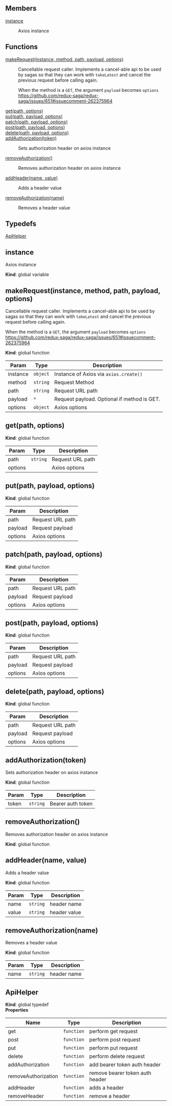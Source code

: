 ## Members

<dl>
<dt><a href="#instance">instance</a></dt>
<dd><p>Axios instance</p>
</dd>
</dl>

## Functions

<dl>
<dt><a href="#makeRequest">makeRequest(instance, method, path, payload, options)</a></dt>
<dd><p>Cancellable request caller. Implements a cancel-able api to
be used by sagas so that they can work with <code>takeLatest</code> and
cancel the previous request before calling again.</p>
<p>When the method is a <code>GET</code>, the argument <code>payload</code> becomes <code>options</code>
<a href="https://github.com/redux-saga/redux-saga/issues/651#issuecomment-262375964">https://github.com/redux-saga/redux-saga/issues/651#issuecomment-262375964</a></p>
</dd>
<dt><a href="#get">get(path, options)</a></dt>
<dd></dd>
<dt><a href="#put">put(path, payload, options)</a></dt>
<dd></dd>
<dt><a href="#patch">patch(path, payload, options)</a></dt>
<dd></dd>
<dt><a href="#post">post(path, payload, options)</a></dt>
<dd></dd>
<dt><a href="#delete">delete(path, payload, options)</a></dt>
<dd></dd>
<dt><a href="#addAuthorization">addAuthorization(token)</a></dt>
<dd><p>Sets authorization header on axios instance</p>
</dd>
<dt><a href="#removeAuthorization">removeAuthorization()</a></dt>
<dd><p>Removes authorization header on axios instance</p>
</dd>
<dt><a href="#addHeader">addHeader(name, value)</a></dt>
<dd><p>Adds a header value</p>
</dd>
<dt><a href="#removeAuthorization">removeAuthorization(name)</a></dt>
<dd><p>Removes a header value</p>
</dd>
</dl>

## Typedefs

<dl>
<dt><a href="#ApiHelper">ApiHelper</a></dt>
<dd></dd>
</dl>

<a name="instance"></a>

## instance
Axios instance

**Kind**: global variable  
<a name="makeRequest"></a>

## makeRequest(instance, method, path, payload, options)
Cancellable request caller. Implements a cancel-able api to
be used by sagas so that they can work with `takeLatest` and
cancel the previous request before calling again.

When the method is a `GET`, the argument `payload` becomes `options`
https://github.com/redux-saga/redux-saga/issues/651#issuecomment-262375964

**Kind**: global function  

| Param | Type | Description |
| --- | --- | --- |
| instance | <code>object</code> | Instance of Axios via `axios.create()` |
| method | <code>string</code> | Request Method |
| path | <code>string</code> | Request URL path |
| payload | <code>\*</code> | Request payload. Optional if method is GET. |
| options | <code>object</code> | Axios options |

<a name="get"></a>

## get(path, options)
**Kind**: global function  

| Param | Type | Description |
| --- | --- | --- |
| path | <code>string</code> | Request URL path |
| options |  | Axios options |

<a name="put"></a>

## put(path, payload, options)
**Kind**: global function  

| Param | Description |
| --- | --- |
| path | Request URL path |
| payload | Request payload |
| options | Axios options |

<a name="patch"></a>

## patch(path, payload, options)
**Kind**: global function  

| Param | Description |
| --- | --- |
| path | Request URL path |
| payload | Request payload |
| options | Axios options |

<a name="post"></a>

## post(path, payload, options)
**Kind**: global function  

| Param | Description |
| --- | --- |
| path | Request URL path |
| payload | Request payload |
| options | Axios options |

<a name="delete"></a>

## delete(path, payload, options)
**Kind**: global function  

| Param | Description |
| --- | --- |
| path | Request URL path |
| payload | Request payload |
| options | Axios options |

<a name="addAuthorization"></a>

## addAuthorization(token)
Sets authorization header on axios instance

**Kind**: global function  

| Param | Type | Description |
| --- | --- | --- |
| token | <code>string</code> | Bearer auth token |

<a name="removeAuthorization"></a>

## removeAuthorization()
Removes authorization header on axios instance

**Kind**: global function  
<a name="addHeader"></a>

## addHeader(name, value)
Adds a header value

**Kind**: global function  

| Param | Type | Description |
| --- | --- | --- |
| name | <code>string</code> | header name |
| value | <code>string</code> | header value |

<a name="removeAuthorization"></a>

## removeAuthorization(name)
Removes a header value

**Kind**: global function  

| Param | Type | Description |
| --- | --- | --- |
| name | <code>string</code> | header name |

<a name="ApiHelper"></a>

## ApiHelper
**Kind**: global typedef  
**Properties**

| Name | Type | Description |
| --- | --- | --- |
| get | <code>function</code> | perform get request |
| post | <code>function</code> | perform post request |
| put | <code>function</code> | perform put request |
| delete | <code>function</code> | perform delete request |
| addAuthorization | <code>function</code> | add bearer token auth header |
| removeAuthorization | <code>function</code> | remove bearer token auth header |
| addHeader | <code>function</code> | adds a header |
| removeHeader | <code>function</code> | remove a header |


